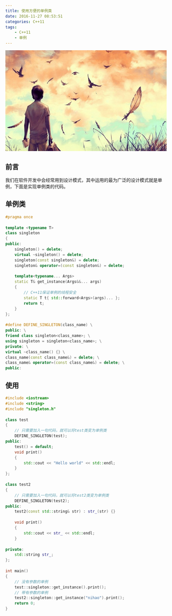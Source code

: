 ```yaml
---
title: 使用方便的单例类
date: 2016-11-27 08:53:51
categories: C++11
tags:
    - C++11
    - 单例
---
```


![此处输入图片的描述][1]

前言
-----

我们在软件开发中会经常用到设计模式，其中运用的最为广泛的设计模式就是单例，下面是实现单例类的代码。

<!--more-->

单例类
-----

```cpp
#pragma once

template <typename T>
class singleton
{
public:
	singleton() = delete;
	virtual ~singleton() = delete;
	singleton(const singleton&) = delete;
	singleton& operator=(const singleton&) = delete;

	template<typename... Args>
	static T& get_instance(Args&&... args)
	{
	    // C++11保证单例的线程安全
		static T t{ std::forward<Args>(args)... };
		return t;
	}
};

#define DEFINE_SINGLETON(class_name) \
public: \
friend class singleton<class_name>; \
using singleton = singleton<class_name>; \
private: \
virtual ~class_name() {} \
class_name(const class_name&) = delete; \
class_name& operator=(const class_name&) = delete; \
public:

```

使用
-----

```cpp
#include <iostream>
#include <string>
#include "singleton.h"

class test
{
    // 只需要加入一句代码，就可以将test类变为单例类
	DEFINE_SINGLETON(test);
public:
	test() = default;
	void print()
	{
		std::cout << "Hello world" << std::endl;
	}
};

class test2
{
    // 只需要加入一句代码，就可以将test2类变为单例类
	DEFINE_SINGLETON(test2);
public:
	test2(const std::string& str) : str_(str) {}

	void print()
	{
		std::cout << str_ << std::endl;
	}

private:
	std::string str_;
};

int main()
{
    // 没有参数的单例
	test::singleton::get_instance().print();
	// 带有参数的单例
	test2::singleton::get_instance("nihao").print();
	return 0;
}
```


  [1]: https://raw.githubusercontent.com/chxuan/images/master/blog/2016/11/singleton.jpg
